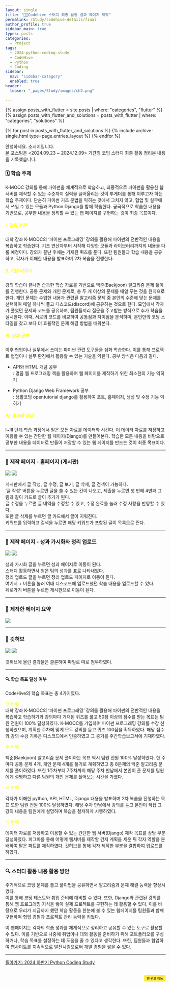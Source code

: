 ```yaml
---
layout: single
title: "👩‍💻Codehive 스터디 최종 활동 결과 페이지 제작"
permalink: /Study/codehive-details/final
author_profile: true
sidebar_main: true
types: posts
categories: 
  - Project
tags:
  - 2024-python-coding-study
  - CodeHive
  - Python
  - Coding
sidebar:
  nav: "sidebar-category"
  enabled: true
header:
  teaser: "_pages/Study/images/ch2.png"

---
```





{% assign posts_with_flutter = site.posts | where: "categories", "flutter" %}
{% assign posts_with_flutter_and_solutions = posts_with_flutter | where: "categories", "solutions" %}

{% for post in posts_with_flutter_and_solutions %}
  {% include archive-single.html type=page.entries_layout %}
{% endfor %}  



안녕하세요. 소시지입니다.<br>
본 포스팅은 <2024.09.23 ~ 2024.12.09> 기간의 코딩 스터디 최종 활동 정리본 내용을 기록했습니다.



### 🗓️ 학습 주제


K-MOOC 강의를 통해 파이썬을 체계적으로 학습하고, 최종적으로 파이썬을 활용한 웹 서버를 제작할 수 있는 수준까지 실력을 끌어올리는 것이 투게더를 통해 이루고자 하는 학습 주제이다. 단순히 파이썬 기초 문법을 익히는 것에서 그치지 않고, 협업 및 실무에서 쓰일 수 있는 모듈과 Python Django를 함께 학습한다. 궁극적으로 학습한 내용을 기반으로, 공부한 내용을 정리할 수 있는 웹 페이지를 구현하는 것이 최종 목표이다.<br>  

##### <span style="color:yellow">Ⅰ. 강의 수강 </span><br>

대학 강좌 K-MOOC의 ‘파이썬 프로그래밍’ 강의를 활용해 파이썬의 전반적인 내용을 복습하고 학습한다. 기초 연산자부터 시작해 다양한 모듈과 라이브러리까지의 내용을 다룰 예정이다. 강의가 끝난 후에는 기재된 퀴즈를 푼다. 또한 팀원들과 학습 내용을 공유하고, 각자가 이해한 내용을 발표하며 2차 복습을 진행한다.<br>  


##### <span style="color:yellow">Ⅱ. 기반 다지기 </span><br>

강의 학습이 끝나면 습득한 학습 자료를 기반으로 백준(Baekjoon) 알고리즘 문제 풀이를 진행한다. 공통 문제와 개인 문제로, 총 두 개 이상의 문제를 매일 푸는 것을 원칙으로 한다. 개인 문제는 수업한 내용과 관련된 알고리즘 문제 중 본인의 수준에 맞는 문제를 선택하여 매일 하나씩 풀고 디스코드(discord)에 공유하는 것으로 한다. 모임에서 각자가 풀었던 문제와 코드를 공유하며, 팀원들끼리 질문을 주고받는 방식으로 추가 학습을 실시한다. 이때, 서로의 코드를 비교하여 공통점과 차이점을 분석하며, 본인만의 코딩 스타일을 찾고 보다 더 효율적인 문제 해결 방법을 배워본다.<br>


##### <span style="color:yellow"> Ⅲ. 심화 공부 </span><br>

이후 협업이나 실무에서 쓰이는 파이썬 관련 도구들을 심화 학습한다. 이를 통해 프로젝트 협업이나 실무 환경에서 활용할 수 있는 기술을 익힌다. 공부 방식은 다음과 같다.<br>  

- API와 HTML 개념 공부<br>
: 명품 웹 프로그래밍 책을 활용하여 웹 페이지를 제작하기 위한 최소한의 기능 익히기<br>

- Python Django Web Framework 공부<br>
: 생활코딩 opentutorial django를 활용하여 포트, 홈페이지, 생성 및 수정 기능 익히기<br>


##### <span style="color:yellow"> Ⅳ. 결과물 정리 </span><br>

Ⅰ~Ⅲ 단계 학습 과정에서 얻은 모든 자료를 데이터화 시킨다. 이 데이터 자료를 저장하고 이용할 수 있는 간단한 웹 페이지(Django)를 만들어본다. 학습한 모든 내용을 바탕으로 공부한 내용을 데이터로 만들어 저장할 수 있는 웹 페이지를 만드는 것이 최종 목표이다.<br>


---
### 📝 제작 페이지 - 홈페이지 (게시판)

<img src="https://raw.githubusercontent.com/park-hoyeon/park-hoyeon.github.io/master/_pages/Study/images/ch1.png">  


<img src="https://raw.githubusercontent.com/park-hoyeon/park-hoyeon.github.io/master/_pages/Study/images/ch2.png">  


게시판에서 글 작성, 글 수정, 글 보기, 글 삭제, 글 검색이 가능하다.<br> 
‘글 작성’ 버튼을 누르면 글을 쓸 수 있는 칸이 나오고, 제출을 누르면 첫 번째 4번째 그림과 같이 카드로 글이 추가가 된다.<br> 
글 수정을 누르면 글 내역을 수정할 수 있고, 수정 완료를 눌러 수정 사항을 반영할 수 있다.<br> 
또한 글 삭제를 누르면 글 카드에서 글이 지워진다.<br> 
키워드를 입력하고 검색을 누르면 해당 키워드가 포함된 글이 목록으로 뜬다.<br>  




---

### 📝 제작 페이지 - 성과 가시화와 정리 업로드

<img src="https://raw.githubusercontent.com/park-hoyeon/park-hoyeon.github.io/master/_pages/Study/images/ch3.png">    


<img src="https://raw.githubusercontent.com/park-hoyeon/park-hoyeon.github.io/master/_pages/Study/images/ch4.png">  


성과 가시화 글을 누르면 성과 페이지로 이동이 된다.<br> 
스터디 활동하면서 얻은 팀의 성과를 표로 나타내었다.<br> 
정리 업로드 글을 누르면 정리 업로드 페이지로 이동이 된다.<br> 
여기서 + 버튼을 눌러 여태 디스코드에 업로드했던 학습 내용을 업로드할 수 있다.<br> 
뒤로가기 버튼을 누르면 게시판으로 이동이 된다.<br>  


---

### 📝 제작한 페이지 요약

<img src="https://raw.githubusercontent.com/park-hoyeon/park-hoyeon.github.io/master/_pages/Study/images/ch5.png">  


---

### 📝 깃허브
<img src="https://raw.githubusercontent.com/park-hoyeon/park-hoyeon.github.io/master/_pages/Study/images/ch6.png">    


<img src="https://raw.githubusercontent.com/park-hoyeon/park-hoyeon.github.io/master/_pages/Study/images/ch7.png">  


깃허브에 올린 결과물은 클론하여 파일로 따로 첨부하였다. <br>  



---

#### 🔍 학습 목표 달성 여부


CodeHive의 학습 목표는 총 4가지였다. <br>    


<span style="color:yellow">첫 번째</span><br> 
대학 강좌 K-MOOC의 ‘파이썬 프로그래밍’ 강의를 활용해 파이썬의 전반적인 내용을 복습하고 학습하기와 강의마다 기재된 퀴즈를 풀고 50점 이상의 점수를 받는 목표는 팀원 전원이 100% 달성하였다. 
K-MOOC를 가입하여 파이썬 프로그래밍 강의를 수강 신청하였으며, 계획한 주차에 맞게 모두 강의를 듣고 퀴즈 100점을 획득하였다.
해당 점수와 강의 수강 기록은 디스코드에서 인증하였고 그 증거를 주간학습보고서에 기재하였다. <br>  

  
<span style="color:yellow">두 번째</span> <br>

백준(Baekjoon) 알고리즘 문제 풀이하는 목표 역시 팀원 전원 100% 달성하였다. 
한 주마다 공통 문제 4개, 개인 문제 4개를 풀기로 계획하였고 총 8문제의 백준 알고리즘 문제를 풀이하였다.
또한 1주차부터 7주차까지 해당 주차 만남에서 본인이 푼 문제를 팀원에게 설명하고 다른 팀원의 개인 문제를 풀어보는 시간을 가졌다. <br>


<span style="color:yellow">세 번째</span> <br> 

각자가 이해한 python, API, HTML, Django 내용을 발표하며 2차 복습을 진행하는 목표 또한 팀원 전원 100% 달성하였다.
해당 주차 만남에서 강의를 듣고 본인이 직접 그 강의 내용을 팀원에게 설명하며 복습을 철저하게 시행하였다. <br>


<span style="color:yellow">네 번째</span> <br> 

데이터 자료를 저장하고 이용할 수 있는 간단한 웹 서버(Django) 제작 목표를 상당 부분 달성하였다.
피그마를 통해 어떻게 웹서버를 제작할 건지 계획을 세운 뒤 각자 역할을 분배하여 맡은 파트를 제작하였다.
깃허브를 통해 각자 제작한 부분을 결합하여 업로드를 하였다. <br>



---

### 🔍 스터디 활동 내용 활용 방안


주기적으로 코딩 문제를 풀고 풀이법을 공유하면서 알고리즘과 문제 해결 능력을 향상시켰다.<br> 
이를 통해 코딩 테스트와 취업 준비에 대비할 수 있다.
또한, Django와 관련된 강의를 통해 웹 프로그래밍 지식을 쌓아 실제 프로젝트를 구현하는 데 활용할 수 있다.
이를 바탕으로 우리가 지금까지 했던 학습 활동을 한눈에 볼 수 있는 웹페이지를 팀원들과 함께 구현하며 협업 경험과 프로젝트 관리 능력을 키웠다.<br>   


이 웹페이지는 각자의 학습 성과를 체계적으로 정리하고 공유할 수 있는 도구로 활용할 수 있다. 
이를 기반으로 나중에 취업이나 대외 활동을 준비하기 위해 포트폴리오를 구성하거나, 학습 목표를 설정하는 데 도움을 줄 수 있다고 생각한다.
또한, 팀원들과 협업하여 웹사이트를 지속적으로 발전시킴으로써 개발 경험을 쌓을 수 있다.<br>



---


[돌아가기: 2024 하반기 Python Coding Study](https://park-hoyeon.github.io/Study/Codehive%20(Python%20Coding)/)  


<div style="text-align: right; margin-top: 30px;">
  <button onclick="scrollToTop()" style="
    padding: 10px 15x; 
    background-color: #FFEB46; 
    color: black; 
    border: 2px solid #FFEB46; 
    border-radius: 5px; 
    cursor: pointer; 
    font-size: 10px;">
    맨 위로 이동
  </button>
</div>

<script>
  // 맨 위로 이동하는 함수
  function scrollToTop() {
    window.scrollTo({ top: 0, behavior: 'smooth' });
  }
</script>

